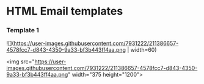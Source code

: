 # HTML Email templates

### Template 1
![](https://user-images.githubusercontent.com/7931222/211386657-4578fcc7-d843-4350-9a33-bf3b443ff4aa.png | width=60)

<img src="https://user-images.githubusercontent.com/7931222/211386657-4578fcc7-d843-4350-9a33-bf3b443ff4aa.png" width="375 height="1200">

